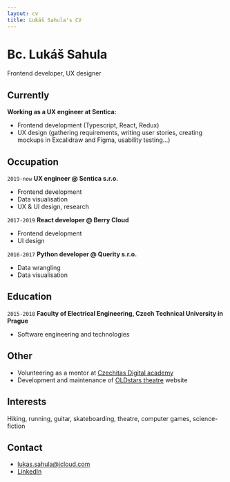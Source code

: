 ```yaml
---
layout: cv
title: Lukáš Sahula's CV
---
```

# Bc. Lukáš Sahula
Frontend developer, UX designer

## Currently

__Working as a UX engineer at Sentica:__

- Frontend development (Typescript, React, Redux)
- UX design (gathering requirements, writing user stories, creating mockups in Excalidraw and Figma, usability testing...)

## Occupation

`2019-now`
__UX engineer @ Sentica s.r.o.__

- Frontend development
- Data visualisation
- UX & UI design, research

`2017-2019`
__React developer @ Berry Cloud__

- Frontend development
- UI design

`2016-2017`
__Python developer @ Querity s.r.o.__

- Data wrangling
- Data visualisation

## Education

`2015-2018`
__Faculty of Electrical Engineering, Czech Technical University in Prague__

- Software engineering and technologies

## Other
- Volunteering as a mentor at [Czechitas Digital academy](https://www.czechitas.cz/en/courses)
- Development and maintenance of [OLDstars theatre](https://www.oldstars.cz/) website

## Interests

Hiking, running, guitar, skateboarding, theatre, computer games, science-fiction

## Contact
- [lukas.sahula@icloud.com](mailto:lukas.sahula@icloud.com)
- [LinkedIn](https://www.linkedin.com/in/luk%C3%A1%C5%A1-sahula-3932971b7/)
